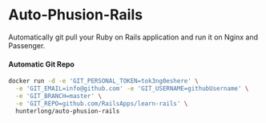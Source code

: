 # Auto-Phusion-Rails
Automatically git pull your Ruby on Rails application and run it on Nginx and Passenger.


#### Automatic Git Repo
```bash
docker run -d -e 'GIT_PERSONAL_TOKEN=tok3ng0eshere' \
  -e 'GIT_EMAIL=info@github.com' -e 'GIT_USERNAME=githubUsername' \
  -e 'GIT_BRANCH=master' \
  -e 'GIT_REPO=github.com/RailsApps/learn-rails' \
  hunterlong/auto-phusion-rails
```
